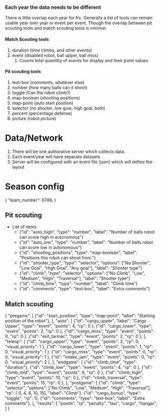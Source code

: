 ### Each year the data needs to be different
There is little overlap each year for frc. Generally a list of tools can remain usable year over year or event per event. Though the overlap between pit scouting tools and match scouting tools is minimal.

#### Match Scouting tools
1. duration (time climbs, and other events)
3. event (disabled robot, ball upper, ball miss)
	1. Counts total quanitity of events for display and their point values

#### Pit scouting tools
1. text-box (comments, whatever else)
2. number (how many balls can it shoot)
3. toggle (Can the robot climb?)
4. map-boolean (shooting positions)
5. map-point (auto start position)
6. selector (no shooter, low goal, high goal, both)
8. percent (percentage defense)
7. picture (robot picture)

# Data/Network
1. There will be one authorative server which collects data.
2. Each event/year will have separate datasets.
3. Server will be configured with an event file (json) which will define the layout



# Season config
{
"team_number": 6749,
}
## Pit scouting
- List of items
	- {"id": "auto_high", "type": "number", "label": "Number of balls robot can score high in autonomous"}
	- {"id": "auto_low", "type": "number", "label": "Number of balls robot can score low in autonomous"}
	- {"id": "shooting_positions", "type": "map-boolean", "label": "Positions this robot can shoot from."}
	- {"id": "shooter_type", "type": "selector", "options": \["No Shooter", "Low Goal", "High Goal", "Any goal"\], "label": "Shooter type"}
	- {"id": "climb", "type": "selector", "options": \["No Climb", "Low", "Medium", "High", "Traversal"\], "label": "Shooter type"}
	- {"id": "climb_time", "type": "number", "label": "Climb time"}
	- {"id": "comments", "type": "text-box",  "label": "Extra comments"}
## Match scouting
{
"pregame": \[
	{"id": "start_position", "type": "map-point", "label": "Starting position of the robot"},
\],
"auto":  \[ 
	{"id": "cargo_upper", "label": "Cargo Upper", "type": "event", "points": 4, "rp": 0 },
	{"id": "cargo_lower", "type": "event", "points": 2, "rp": 0 },
	{"id": "cargo_miss", "type": "event", "points": 0, "rp": 0 },
	{"id": "exit_tarmac", "type": "event", "points": 2, "rp": 0 },
\],
"teleop":  \[
	{"id": "cargo_upper", "type": "event", "points": 2, "rp": 0, "visual_priority": 1 },
	{"id": "cargo_lower", "type": "event", "points": 1, "rp": 0, "visual_priority": 1 },
	{"id": "cargo_miss", "type": "event", "points": 0, "rp": 0, "visual_priority": 1 },
	{"id": "intake_jam", "type": "event", "points": 0, "rp": 0, "visual_priority": 2 },
\],
"endgame":  \[ 
	{"id": "climb_time", "type": "duration"},
	{"id": "climb_low", "type": "event", "points": 4, "rp": 0 },
	{"id": "climb_mid", "type": "event", "points": 6, "rp": 0 },
	{"id": "climb_high", "type": "event", "points": 10, "rp": 0 },
	{"id": "climb_traversal", "type": "event", "points": 15, "rp": 0 },
\],
"postgame": \[
	 {"id": "climb", "type": "selector", "options": \["No Climb", "Low", "Medium", "High", "Traversal"\], "rp": \[ 0, 4, 6, 10, 15\], "label": "Climb"},
	{"id": "cargo_bonus", "type": "toggle", "rp": 1},
	{"id": "comments", "type": "text-box",  "label": "Extra comments"},
\],
"results": \[
	"points",
	"rp",
	"penalty",
	"taxi",
	"cargo",
	"hangar",
\]
}